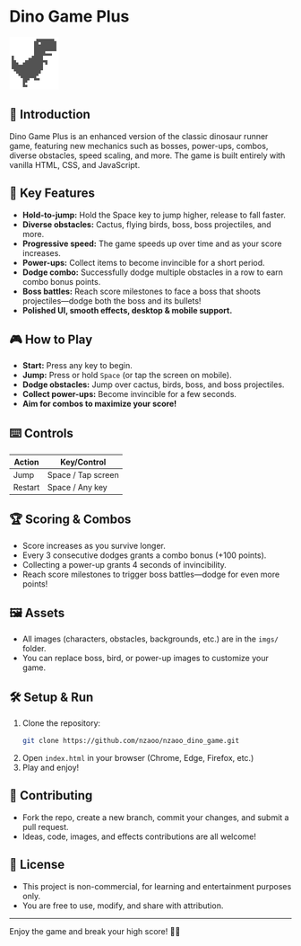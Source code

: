 # Dino Game Plus

![Game Screenshot](imgs/dino-run-0.png)

## 🦖 Introduction

Dino Game Plus is an enhanced version of the classic dinosaur runner game, featuring new mechanics such as bosses, power-ups, combos, diverse obstacles, speed scaling, and more. The game is built entirely with vanilla HTML, CSS, and JavaScript.

## 🚀 Key Features

- **Hold-to-jump:** Hold the Space key to jump higher, release to fall faster.
- **Diverse obstacles:** Cactus, flying birds, boss, boss projectiles, and more.
- **Progressive speed:** The game speeds up over time and as your score increases.
- **Power-ups:** Collect items to become invincible for a short period.
- **Dodge combo:** Successfully dodge multiple obstacles in a row to earn combo bonus points.
- **Boss battles:** Reach score milestones to face a boss that shoots projectiles—dodge both the boss and its bullets!
- **Polished UI, smooth effects, desktop & mobile support.**

## 🎮 How to Play

- **Start:** Press any key to begin.
- **Jump:** Press or hold `Space` (or tap the screen on mobile).
- **Dodge obstacles:** Jump over cactus, birds, boss, and boss projectiles.
- **Collect power-ups:** Become invincible for a few seconds.
- **Aim for combos to maximize your score!**

## ⌨️ Controls

| Action  | Key/Control        |
| ------- | ------------------ |
| Jump    | Space / Tap screen |
| Restart | Space / Any key    |

## 🏆 Scoring & Combos

- Score increases as you survive longer.
- Every 3 consecutive dodges grants a combo bonus (+100 points).
- Collecting a power-up grants 4 seconds of invincibility.
- Reach score milestones to trigger boss battles—dodge for even more points!

## 🖼️ Assets

- All images (characters, obstacles, backgrounds, etc.) are in the `imgs/` folder.
- You can replace boss, bird, or power-up images to customize your game.

## 🛠️ Setup & Run

1. Clone the repository:
   ```bash
   git clone https://github.com/nzaoo/nzaoo_dino_game.git
   ```
2. Open `index.html` in your browser (Chrome, Edge, Firefox, etc.)
3. Play and enjoy!

## 🤝 Contributing

- Fork the repo, create a new branch, commit your changes, and submit a pull request.
- Ideas, code, images, and effects contributions are all welcome!

## 📄 License

- This project is non-commercial, for learning and entertainment purposes only.
- You are free to use, modify, and share with attribution.

---

Enjoy the game and break your high score! 🦖✨
